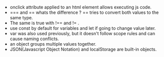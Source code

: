 - onclick attribute applied to an html element allows executing js code.
- === and == whats the difference ? == tries to convert both values to the same type.
-  The same is true with !== and != .
- use const by default for variables and let if going to change value later.
- var was also used previously, but it doesn't follow scope rules and can cause naming conflicts.
- an object groups multiple values together.
- JSON(Javascript Object Notation) and localStorage are built-in objects.